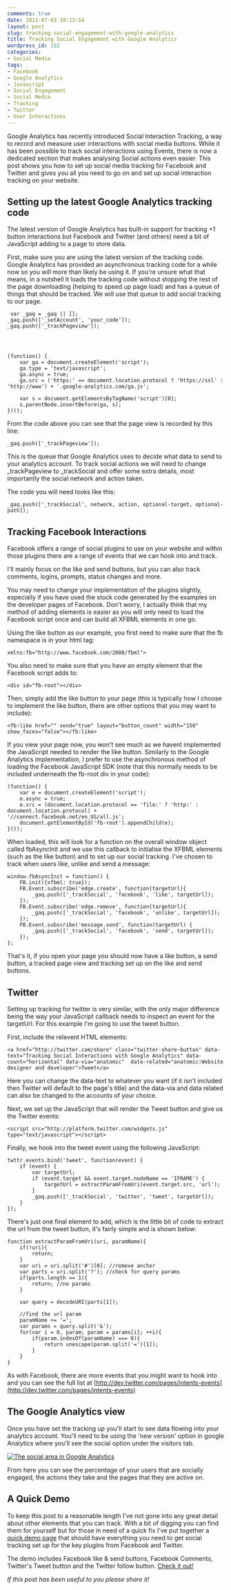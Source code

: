 ```yaml
---
comments: true
date: 2011-07-03 19:13:54
layout: post
slug: tracking-social-engagement-with-google-analytics
title: Tracking Social Engagement with Google Analytics
wordpress_id: 152
categories:
- Social Media
tags:
- Facebook
- Google Analytics
- Javascript
- Social Engagement
- Social Media
- Tracking
- Twitter
- User Interactions
---
```


Google Analytics has recently introduced Social Interaction Tracking, a way to record and measure user interactions with social media buttons.  While it has been possible to track social interactions using Events, there is now a dedicated section that makes analysing Social actions even easier.  This post shows you how to set up social media tracking for Facebook and Twitter and gives you all you need to go on and set up social interaction tracking on your website.<!-- more -->


## Setting up the latest Google Analytics tracking code


The latest version of Google Analytics has built-in support for tracking +1 button interactions but Facebook and Twitter (and others) need a bit of JavaScript adding to a page to store data.

First, make sure you are using the latest version of the tracking code.  Google Analytics has provided an asynchronous tracking code for a while now so you will more than likely be using it. If you're unsure what that means, in a nutshell it loads the tracking code without stopping the rest of the page downloading (helping to speed up page load) and has a queue of things that should be tracked.  We will use that queue to add social tracking to our page.

    
     var _gaq = _gaq || [];
    _gaq.push(['_setAccount', 'your_code']);
    _gaq.push(['_trackPageview']);



    
    (function() {
        var ga = document.createElement('script');
        ga.type = 'text/javascript';
        ga.async = true;
        ga.src = ('https:' == document.location.protocol ? 'https://ssl' : 'http://www') + '.google-analytics.com/ga.js';
    
        var s = document.getElementsByTagName('script')[0];
        s.parentNode.insertBefore(ga, s);
    })();


From the code above you can see that the page view is recorded by this line:

    
    _gaq.push(['_trackPageview']);


This is the queue that Google Analytics uses to decide what data to send to your analytics account.  To track social actions we will need to change _trackPageview to _trackSocial and offer some extra details, most importantly the social network and action taken.

The code you will need looks like this:

    
    _gaq.push(['_trackSocial', network, action, optional-target, optional-path]);




## Tracking Facebook Interactions


Facebook offers a range of social plugins to use on your website and within those plugins there are a range of events that we can hook into and track.

I'll mainly focus on the like and send buttons, but you can also track comments, logins, prompts, status changes and more.

You may need to change your implementation of the plugins slightly, especially if you have used the stock code generated by the examples on the developer pages of Facebook.  Don't worry, I actually think that my method of adding elements is easier as you will only need to load the Facebook script once and can build all XFBML elements in one go.

Using the like button as our example, you first need to make sure that the fb namespace is in your html tag:

    
    xmlns:fb="http://www.facebook.com/2008/fbml">


You also need to make sure that you have an empty element that the Facebook script adds to:

    
    <div id="fb-root"></div>


Then, simply add the like button to your page (this is typically how I choose to implement the like button, there are other options that you may want to include):

    
    <fb:like href="" send="true" layout="button_count" width="150" show_faces="false"></fb:like>


If you view your page now, you won't see much as we havent implemented the JavaScript needed to render the like button.  Similarly to the Google Analytics implementation, I prefer to use the asynchronous method of loading the Facebook JavaScript SDK (note that this normally needs to be included underneath the fb-root div in your code):

    
    (function() {
        var e = document.createElement('script');
        e.async = true;
        e.src = (document.location.protocol == 'file:' ? 'http:' : document.location.protocol) +              '//connect.facebook.net/en_US/all.js';
        document.getElementById('fb-root').appendChild(e);
    }());


When loaded, this will look for a function on the overall window object called fbAsyncInit and we use this callback to initialise the XFBML elements (such as the like button) and to set up our social tracking.  I've chosen to track when users like, unlike and send a message:

    
    window.fbAsyncInit = function() {
        FB.init({xfbml: true});
        FB.Event.subscribe('edge.create', function(targetUrl){
            _gaq.push(['_trackSocial', 'facebook', 'like', targetUrl]);
        });
        FB.Event.subscribe('edge.remove', function(targetUrl){
            _gaq.push(['_trackSocial', 'facebook', 'unlike', targetUrl]);
        });
        FB.Event.subscribe('message.send', function(targetUrl) {
            _gaq.push(['_trackSocial', 'facebook', 'send', targetUrl]);
        });
    };


That's it, if you open your page you should now have a like button, a send button, a tracked page view and tracking set up on the like and send buttons.


## Twitter


Setting up tracking for twitter is very similar, with the only major difference being the way your JavaScript callback needs to  inspect an event for the targetUrl.  For this example I'm going to use the tweet button.

First, include the relevent HTML elements:

    
    <a href="http://twitter.com/share" class="twitter-share-button" data-text="Tracking Social Interactions with Google Analytics" data-count="horizontal" data-via="anatomic"  data-related="anatomic:Website designer and developer">Tweet</a>


Here you can change the data-text to whatever you want (if it isn't included then Twitter will default to the page's title) and the data-via and data related can also be changed to the accounts of your choice.

Next, we set up the JavaScript that will render the Tweet button and give us the Twitter events:

    
    <script src="http://platform.twitter.com/widgets.js" type="text/javascript"></script>


Finally, we hook into the tweet event using the following JavaScript:

    
    twttr.events.bind('tweet', function(event) {
        if (event) {
            var targetUrl;
            if (event.target && event.target.nodeName == 'IFRAME') {
                targetUrl = extractParamFromUri(event.target.src, 'url');
            }
            _gaq.push(['_trackSocial', 'twitter', 'tweet', targetUrl]);
        }
    });



There's just one final element to add, which is the little bit of code to extract the url from the tweet button, it's fairly simple and is shown below:


    
    
    function extractParamFromUri(uri, paramName){
        if(!uri){
            return;
        }
        var uri = uri.split('#')[0]; //remove anchor
        var parts = uri.split('?'); //check for query params
        if(parts.length == 1){
            return; //no params
        }
        
        var query = decodeURI(parts[1]);
        
        //find the url param
        paramName += '=';
        var params = query.split('&');
        for(var i = 0, param; param = params[i]; ++i){
            if(param.indexOf(paramName) === 0){
                return unescape(param.split('=')[1]);
            }
        }
    }
    
    



As with Facebook, there are more events that you might want to hook into and you can see the full list at [http://dev.twitter.com/pages/intents-events](http://dev.twitter.com/pages/intents-events)



## The Google Analytics view


Once you have set the tracking up you'll start to see data flowing into your analytics account.  You'll need to be using the 'new version' option in google Analytics where you'll see the social option under the visitors tab.

[![The social area in Google Analytics](http://www.ian-thomas.net/wp-content/uploads/2011/07/Screen-shot-2011-07-03-at-16.24.41.png)](http://www.ian-thomas.net/wp-content/uploads/2011/07/Screen-shot-2011-07-03-at-16.24.41.png)

From here you can see the percentage of your users that are socially engaged, the actions they take and the pages that they are active on.


## A Quick Demo


To keep this post to a reasonable length I've not gone into any great detail about other elements that you can track.  With a bit of digging you can find them for yourself but for those in need of a quick fix I've put together a [quick demo page](http://www.ian-thomas.net/examples/social-tracking/) that should have everything you need to get social tracking set up for the key plugins from Facebook and Twitter.

The demo includes Facebook like & send buttons, Facebook Comments, Twitter's Tweet button and the Twitter follow button.  [Check it out!](http://www.ian-thomas.net/examples/social-tracking/)

_If this post has been useful to you please share it!_
